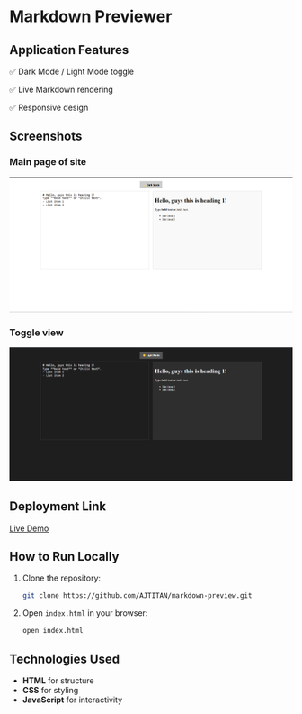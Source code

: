 # Markdown Previewer 

## Application Features

✅ Dark Mode / Light Mode toggle

✅ Live Markdown rendering

✅ Responsive design  

## Screenshots

### Main page of site
![Main page Screenshot](./ss/main.png)
### Toggle view
![Toggle Screenshot](./ss/image.png)




## Deployment Link

[Live Demo](https://aj-markdown.netlify.app/)

## How to Run Locally

1. Clone the repository:
   ```sh
   git clone https://github.com/AJTITAN/markdown-preview.git
   ```
2. Open `index.html` in your browser:
   ```sh
   open index.html
   ```

## Technologies Used

- **HTML** for structure
- **CSS** for styling
- **JavaScript** for interactivity


